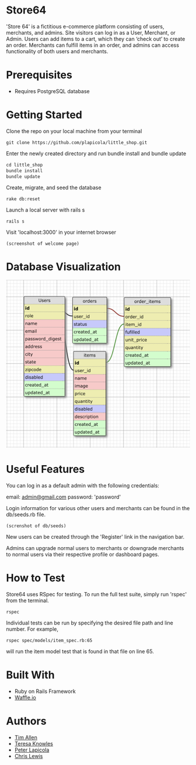 # Store64

'Store 64' is a fictitious e-commerce platform consisting of users, merchants, and admins. Site visitors can log in as a User, Merchant, or Admin. Users can add items to a cart, which they can ‘check out’ to create an order. Merchants can fulfill items in an order, and admins can access functionality of both users and merchants.

# Prerequisites

- Requires PostgreSQL database

# Getting Started

Clone the repo on your local machine from your terminal

    git clone https://github.com/plapicola/little_shop.git

Enter the newly created directory and run bundle install and bundle update

    cd little_shop
    bundle install
    bundle update

Create, migrate, and seed the database

    rake db:reset

Launch a local server with rails s

    rails s

Visit 'localhost:3000' in your internet browser

    (screenshot of welcome page)

# Database Visualization

![Database Visualization](/database_schema.png?raw=true "Optional Title")

# Useful Features

You can log in as a default admin with the following credentials:

email: admin@gmail.com password: 'password'

Login information for various other users and merchants can be found in the db/seeds.rb file.

    (screnshot of db/seeds)

New users can be created through the 'Register' link in the navigation bar.

Admins can upgrade normal users to merchants or downgrade merchants to normal users via their respective profile or dashboard pages.

# How to Test

Store64 uses RSpec for testing. To run the full test suite, simply run 'rspec' from the terminal.

    rspec

Individual tests can be run by specifying the desired file path and line number. For example,

    rspec spec/models/item_spec.rb:65

will run the item model test that is found in that file on line 65.

# Built With

- Ruby on Rails Framework
- [Waffle.io](https://waffle.io/plapicola/little_shop)

# Authors

- [Tim Allen](https://github.com/timnallen)
- [Teresa Knowles](https://github.com/teresa-m-knowles)
- [Peter Lapicola](https://github.com/plapicola)
- [Chris Lewis](https://github.com/csvlewis)
